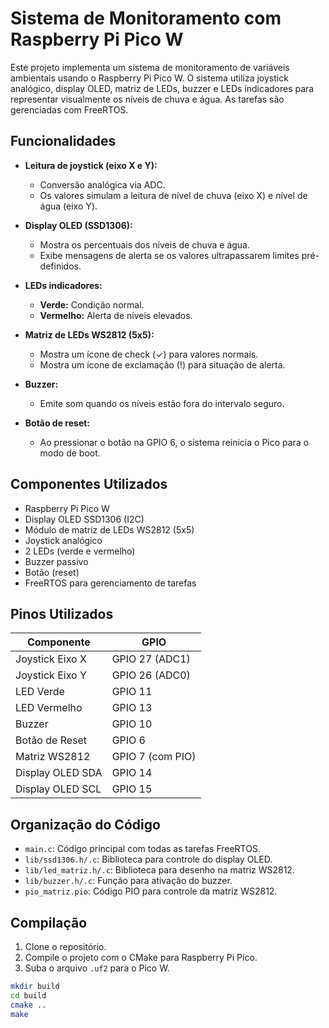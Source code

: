 # Sistema de Monitoramento com Raspberry Pi Pico W

Este projeto implementa um sistema de monitoramento de variáveis ambientais usando o Raspberry Pi Pico W. O sistema utiliza joystick analógico, display OLED, matriz de LEDs, buzzer e LEDs indicadores para representar visualmente os níveis de chuva e água. As tarefas são gerenciadas com FreeRTOS.

## Funcionalidades

- **Leitura de joystick (eixo X e Y):**
  - Conversão analógica via ADC.
  - Os valores simulam a leitura de nível de chuva (eixo X) e nível de água (eixo Y).

- **Display OLED (SSD1306):**
  - Mostra os percentuais dos níveis de chuva e água.
  - Exibe mensagens de alerta se os valores ultrapassarem limites pré-definidos.

- **LEDs indicadores:**
  - **Verde:** Condição normal.
  - **Vermelho:** Alerta de níveis elevados.

- **Matriz de LEDs WS2812 (5x5):**
  - Mostra um ícone de check (✓) para valores normais.
  - Mostra um ícone de exclamação (!) para situação de alerta.

- **Buzzer:**
  - Emite som quando os níveis estão fora do intervalo seguro.

- **Botão de reset:**
  - Ao pressionar o botão na GPIO 6, o sistema reinicia o Pico para o modo de boot.

## Componentes Utilizados

- Raspberry Pi Pico W
- Display OLED SSD1306 (I2C)
- Módulo de matriz de LEDs WS2812 (5x5)
- Joystick analógico
- 2 LEDs (verde e vermelho)
- Buzzer passivo
- Botão (reset)
- FreeRTOS para gerenciamento de tarefas

## Pinos Utilizados

| Componente      | GPIO       |
|------------------|------------|
| Joystick Eixo X  | GPIO 27 (ADC1) |
| Joystick Eixo Y  | GPIO 26 (ADC0) |
| LED Verde        | GPIO 11     |
| LED Vermelho     | GPIO 13     |
| Buzzer           | GPIO 10     |
| Botão de Reset   | GPIO 6      |
| Matriz WS2812    | GPIO 7 (com PIO) |
| Display OLED SDA | GPIO 14     |
| Display OLED SCL | GPIO 15     |

## Organização do Código

- `main.c`: Código principal com todas as tarefas FreeRTOS.
- `lib/ssd1306.h/.c`: Biblioteca para controle do display OLED.
- `lib/led_matriz.h/.c`: Biblioteca para desenho na matriz WS2812.
- `lib/buzzer.h/.c`: Função para ativação do buzzer.
- `pio_matriz.pio`: Código PIO para controle da matriz WS2812.

## Compilação

1. Clone o repositório.
2. Compile o projeto com o CMake para Raspberry Pi Pico.
3. Suba o arquivo `.uf2` para o Pico W.

```bash
mkdir build
cd build
cmake ..
make
